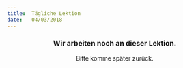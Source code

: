 ```yaml
---
title:  Tägliche Lektion
date:   04/03/2018
---
```


### <center>Wir arbeiten noch an dieser Lektion.</center>
<center>Bitte komme später zurück.</center>